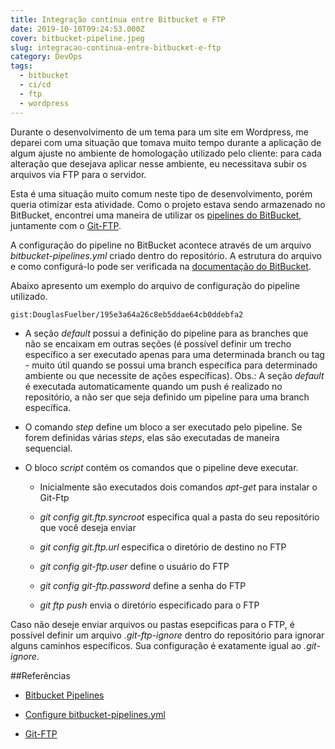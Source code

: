 ```yaml
---
title: Integração contínua entre Bitbucket e FTP
date: 2019-10-10T09:24:53.000Z
cover: bitbucket-pipeline.jpeg
slug: integracao-continua-entre-bitbucket-e-ftp
category: DevOps
tags:
  - bitbucket
  - ci/cd  
  - ftp
  - wordpress  
---
```


Durante o desenvolvimento de um tema para um site em Wordpress, me deparei com uma situação que tomava muito tempo durante a aplicação de algum ajuste no ambiente de homologação utilizado pelo cliente: para cada alteração que desejava aplicar nesse ambiente, eu necessitava subir os arquivos via FTP para o servidor.

Esta é uma situação muito comum neste tipo de desenvolvimento, porém queria otimizar esta atividade. Como o projeto estava sendo armazenado no BitBucket, encontrei uma maneira de utilizar os [pipelines do BitBucket](https://bitbucket.org/product/br/features/pipelines), juntamente com o [Git-FTP](https://git-ftp.github.io/).

A configuração do pipeline no BitBucket acontece através de um arquivo *bitbucket-pipelines.yml* criado dentro do repositório. A estrutura do arquivo e como configurá-lo pode ser verificada na [documentação do BitBucket](https://confluence.atlassian.com/bitbucket/configure-bitbucket-pipelines-yml-792298910.html).

Abaixo apresento um exemplo do arquivo de configuração do pipeline utilizado.

`gist:DouglasFuelber/195e3a64a26c8eb5ddae64cb0ddebfa2`

- A seção *default* possui a definição do pipeline para as branches que não se encaixam em outras seções (é possível definir um trecho específico a ser executado apenas para uma determinada branch ou tag - muito útil quando se possui uma branch específica para determinado ambiente ou que necessite de ações específicas). Obs.: A seção *default* é executada automaticamente quando um push é realizado no repositório, a não ser que seja definido um pipeline para uma branch específica.

- O comando *step* define um bloco a ser executado pelo pipeline. Se forem definidas várias *steps*, elas são executadas de maneira sequencial.

- O bloco *script* contém os comandos que o pipeline deve executar.

  - Inicialmente são executados dois comandos *apt-get* para instalar o Git-Ftp

  - *git config git.ftp.syncroot* especifica qual a pasta do seu repositório que você deseja enviar

  - *git config git.ftp.url* especifica o diretório de destino no FTP

  - *git config git-ftp.user* define o usuário do FTP

  - *git config git-ftp.password* define a senha do FTP

  - *git ftp push* envia o diretório especificado para o FTP

Caso não deseje enviar arquivos ou pastas esepcificas para o FTP, é possível definir um arquivo *.git-ftp-ignore* dentro do repositório para ignorar alguns caminhos específicos. Sua configuração é exatamente igual ao *.git-ignore*.

##Referências

- [Bitbucket Pipelines](https://bitbucket.org/product/br/features/pipelines)

- [Configure bitbucket-pipelines.yml](https://confluence.atlassian.com/bitbucket/configure-bitbucket-pipelines-yml-792298910.html)

- [Git-FTP](https://git-ftp.github.io/)